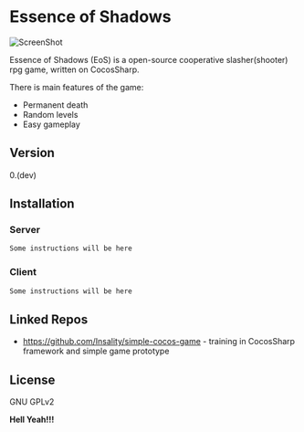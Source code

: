 Essence of Shadows
=========
![ScreenShot](https://photos-2.dropbox.com/t/0/AABU32gCq2CKbElAudTi_Rrh8_dE737I5ikOl8pVY2L3Og/12/65203295/png/1024x768/3/1411315200/0/2/Cardinal2colorBig.png/b1EDWWk1m5cby4bjRkVAMGAmfL-6vx-ErhBARpWR7Ek)

Essence of Shadows (EoS) is a open-source cooperative slasher(shooter) rpg game, written on CocosSharp.

There is main features of the game:
  - Permanent death
  - Random levels
  - Easy gameplay

Version
----

0.(dev)


Installation
--------------

### Server

```sh
Some instructions will be here
```

### Client

```sh
Some instructions will be here
```

Linked Repos
----
* https://github.com/Insality/simple-cocos-game - training in CocosSharp framework and simple game prototype

License
----

GNU GPLv2


**Hell Yeah!!!**
